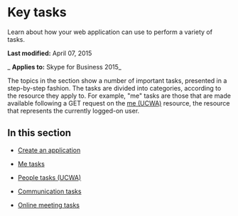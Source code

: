 
# Key tasks
Learn about how your web application can use to perform a variety of tasks.

 **Last modified:** April 07, 2015

 _ **Applies to:** Skype for Business 2015_

The topics in the section show a number of important tasks, presented in a step-by-step fashion. The tasks are divided into categories, according to the resource they apply to. For example, "me" tasks are those that are made available following a GET request on the [me (UCWA)](me_ref.md) resource, the resource that represents the currently logged-on user.


## In this section


- [Create an application](CreateAnApplication.md)
    
- [Me tasks](MeTasks.md)
    
- [People tasks (UCWA)](PeopleTasks.md)
    
- [Communication tasks](CommunicationTasks.md)
    
- [Online meeting tasks](OnlineMeetingTasks.md)
    

